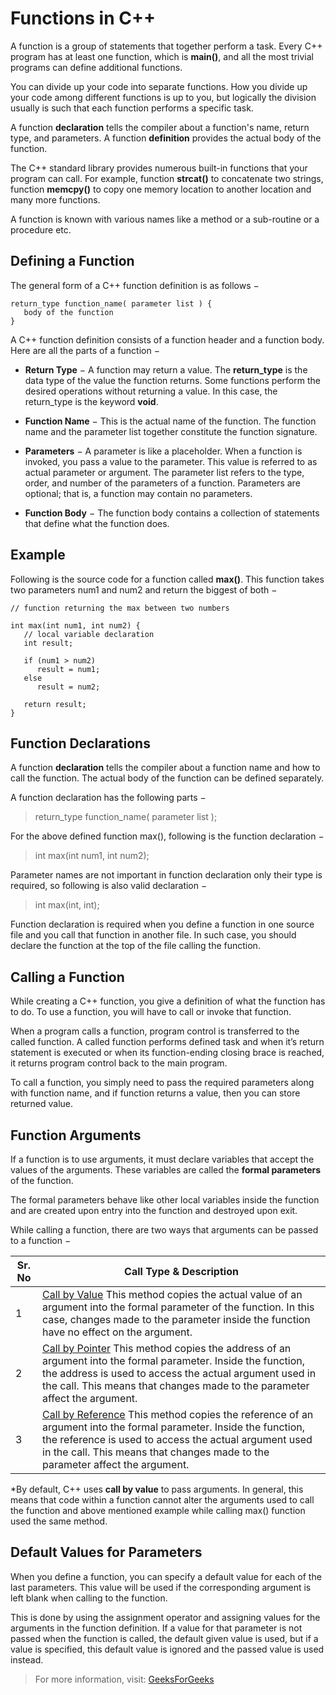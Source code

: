 # Functions in C++

A function is a group of statements that together perform a task. Every C++ program has at least one function, which is  **main()**, and all the most trivial programs can define additional functions.

You can divide up your code into separate functions. How you divide up your code among different functions is up to you, but logically the division usually is such that each function performs a specific task.

A function  **declaration**  tells the compiler about a function's name, return type, and parameters. A function  **definition**  provides the actual body of the function.

The C++ standard library provides numerous built-in functions that your program can call. For example, function  **strcat()**  to concatenate two strings, function  **memcpy()**  to copy one memory location to another location and many more functions.

A function is known with various names like a method or a sub-routine or a procedure etc.

## Defining a Function

The general form of a C++ function definition is as follows −
```
return_type function_name( parameter list ) {
   body of the function
}
```
A C++ function definition consists of a function header and a function body. Here are all the parts of a function −

-   **Return Type**  − A function may return a value. The  **return_type**  is the data type of the value the function returns. Some functions perform the desired operations without returning a value. In this case, the return_type is the keyword  **void**.
    
-   **Function Name**  − This is the actual name of the function. The function name and the parameter list together constitute the function signature.
    
-   **Parameters**  − A parameter is like a placeholder. When a function is invoked, you pass a value to the parameter. This value is referred to as actual parameter or argument. The parameter list refers to the type, order, and number of the parameters of a function. Parameters are optional; that is, a function may contain no parameters.
    
-   **Function Body**  − The function body contains a collection of statements that define what the function does.
    

## Example

Following is the source code for a function called  **max()**. This function takes two parameters num1 and num2 and return the biggest of both −
```
// function returning the max between two numbers
 
int max(int num1, int num2) {
   // local variable declaration
   int result;
 
   if (num1 > num2)
      result = num1;
   else
      result = num2;
 
   return result; 
}
```

## Function Declarations

A function  **declaration**  tells the compiler about a function name and how to call the function. The actual body of the function can be defined separately.

A function declaration has the following parts −

 >return_type function_name( parameter list );

For the above defined function max(), following is the function declaration −

>int max(int num1, int num2);

Parameter names are not important in function declaration only their type is required, so following is also valid declaration −

>int max(int, int);

Function declaration is required when you define a function in one source file and you call that function in another file. In such case, you should declare the function at the top of the file calling the function.

## Calling a Function

While creating a C++ function, you give a definition of what the function has to do. To use a function, you will have to call or invoke that function.

When a program calls a function, program control is transferred to the called function. A called function performs defined task and when it’s return statement is executed or when its function-ending closing brace is reached, it returns program control back to the main program.

To call a function, you simply need to pass the required parameters along with function name, and if function returns a value, then you can store returned value. 

## Function Arguments

If a function is to use arguments, it must declare variables that accept the values of the arguments. These variables are called the  **formal parameters**  of the function.

The formal parameters behave like other local variables inside the function and are created upon entry into the function and destroyed upon exit.

While calling a function, there are two ways that arguments can be passed to a function −

| Sr. No | Call Type & Description |
|--|--|
|1|[Call by Value](https://www.tutorialspoint.com/cplusplus/cpp_function_call_by_value.htm "C++ function call by value") This method copies the actual value of an argument into the formal parameter of the function. In this case, changes made to the parameter inside the function have no effect on the argument.|
|2|[Call by Pointer](https://www.tutorialspoint.com/cplusplus/cpp_function_call_by_pointer.htm "C++ function call by pointer") This method copies the address of an argument into the formal parameter. Inside the function, the address is used to access the actual argument used in the call. This means that changes made to the parameter affect the argument.|
|3| [Call by Reference](https://www.tutorialspoint.com/cplusplus/cpp_function_call_by_reference.htm "C++ function call by reference") This method copies the reference of an argument into the formal parameter. Inside the function, the reference is used to access the actual argument used in the call. This means that changes made to the parameter affect the argument.|

*By default, C++ uses  **call by value**  to pass arguments. In general, this means that code within a function cannot alter the arguments used to call the function and above mentioned example while calling max() function used the same method.

## Default Values for Parameters

When you define a function, you can specify a default value for each of the last parameters. This value will be used if the corresponding argument is left blank when calling to the function.

This is done by using the assignment operator and assigning values for the arguments in the function definition. If a value for that parameter is not passed when the function is called, the default given value is used, but if a value is specified, this default value is ignored and the passed value is used instead. 

> For more information, visit: [GeeksForGeeks](https://www.geeksforgeeks.org/functions-in-c/)